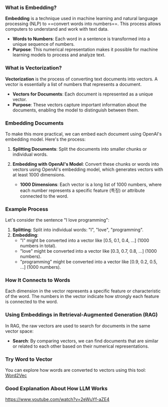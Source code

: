 
### What is Embedding?

**Embedding** is a technique used in machine learning and natural language processing (NLP) to ==convert words into numbers==. This process allows computers to understand and work with text data.

- **Words to Numbers**: Each word in a sentence is transformed into a unique sequence of numbers.
- **Purpose**: This numerical representation makes it possible for machine learning models to process and analyze text.

### What is Vectorization?

**Vectorization** is the process of converting text documents into vectors. A vector is essentially a list of numbers that represents a document.

- **Vectors for Documents**: Each document is represented as a unique vector.
- **Purpose**: These vectors capture important information about the documents, enabling the model to distinguish between them.

### Embedding Documents

To make this more practical, we can embed each document using OpenAI's embedding model. Here's the process:

1. **Splitting Documents**: Split the documents into smaller chunks or individual words.
    
2. **Embedding with OpenAI's Model**: Convert these chunks or words into vectors using OpenAI's embedding model, which generates vectors with at least 1000 dimensions.
    
    - **1000 Dimensions**: Each vector is a long list of 1000 numbers, where each number represents a specific feature (특징) or attribute connected to the word.

### Example Process

Let's consider the sentence "I love programming":

1. **Splitting**: Split into individual words: "I", "love", "programming".
2. **Embedding**:
    - "I" might be converted into a vector like [0.5, 0.1, 0.4, ...] (1000 numbers in total).
    - "love" might be converted into a vector like [0.3, 0.7, 0.8, ...] (1000 numbers).
    - "programming" might be converted into a vector like [0.9, 0.2, 0.5, ...] (1000 numbers).

### How It Connects to Words

Each dimension in the vector represents a specific feature or characteristic of the word. The numbers in the vector indicate how strongly each feature is connected to the word.

### Using Embeddings in Retrieval-Augmented Generation (RAG)

In RAG, the raw vectors are used to search for documents in the same vector space:

- **Search**: By comparing vectors, we can find documents that are similar or related to each other based on their numerical representations.

### Try Word to Vector

You can explore how words are converted to vectors using this tool: [Word2Vec](https://turbomaze.github.io/word2vecjson/)

### Good Explanation About How LLM Works


https://www.youtube.com/watch?v=2eWuYf-aZE4
